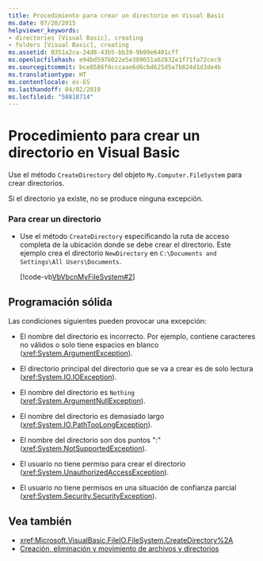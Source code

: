 ```yaml
---
title: Procedimiento para crear un directorio en Visual Basic
ms.date: 07/20/2015
helpviewer_keywords:
- directories [Visual Basic], creating
- folders [Visual Basic], creating
ms.assetid: 0351a2ca-24d8-43b5-bb39-9b99e6401cff
ms.openlocfilehash: e94bd597b022e5e380651a62832e1f71fa72cec9
ms.sourcegitcommit: bce0586f0cccaae6d6cbd625d5a7b824d1d3de4b
ms.translationtype: HT
ms.contentlocale: es-ES
ms.lasthandoff: 04/02/2019
ms.locfileid: "58818714"
---
```

# <a name="how-to-create-a-directory-in-visual-basic"></a>Procedimiento para crear un directorio en Visual Basic
Use el método `CreateDirectory` del objeto `My.Computer.FileSystem` para crear directorios.  
  
 Si el directorio ya existe, no se produce ninguna excepción.  
  
### <a name="to-create-a-directory"></a>Para crear un directorio  
  
-   Use el método `CreateDirectory` especificando la ruta de acceso completa de la ubicación donde se debe crear el directorio. Este ejemplo crea el directorio `NewDirectory` en `C:\Documents and Settings\All Users\Documents`.  
  
     [!code-vb[VbVbcnMyFileSystem#2](~/samples/snippets/visualbasic/VS_Snippets_VBCSharp/VbVbcnMyFileSystem/VB/Class1.vb#2)]  
  
## <a name="robust-programming"></a>Programación sólida  
 Las condiciones siguientes pueden provocar una excepción:  
  
-   El nombre del directorio es incorrecto. Por ejemplo, contiene caracteres no válidos o solo tiene espacios en blanco (<xref:System.ArgumentException>).  
  
-   El directorio principal del directorio que se va a crear es de solo lectura (<xref:System.IO.IOException>).  
  
-   El nombre del directorio es `Nothing` (<xref:System.ArgumentNullException>).  
  
-   El nombre del directorio es demasiado largo (<xref:System.IO.PathTooLongException>).  
  
-   El nombre del directorio son dos puntos ":" (<xref:System.NotSupportedException>).  
  
-   El usuario no tiene permiso para crear el directorio (<xref:System.UnauthorizedAccessException>).  
  
-   El usuario no tiene permisos en una situación de confianza parcial (<xref:System.Security.SecurityException>).  
  
## <a name="see-also"></a>Vea también

- <xref:Microsoft.VisualBasic.FileIO.FileSystem.CreateDirectory%2A>
- [Creación, eliminación y movimiento de archivos y directorios](../../../../visual-basic/developing-apps/programming/drives-directories-files/creating-deleting-and-moving-files-and-directories.md)
